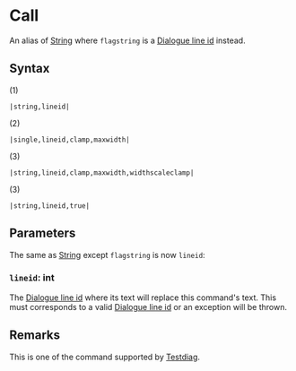 # Call

An alias of [String](String.md) where `flagstring` is a [Dialogue line id](../Dialogue%20line%20id.md) instead.

## Syntax

(1)

````
|string,lineid|
````

(2)

````
|single,lineid,clamp,maxwidth|
````

(3)

````
|string,lineid,clamp,maxwidth,widthscaleclamp|
````

(3)

````
|string,lineid,true|
````

## Parameters

The same as [String](String.md) except `flagstring` is now `lineid`:

### `lineid`:  int

The [Dialogue line id](../Dialogue%20line%20id.md) where its text will replace this command's text. This must corresponds to a valid [Dialogue line id](../Dialogue%20line%20id.md) or an exception will be thrown.

## Remarks

This is one of the command supported by [Testdiag](Testdiag.md).
